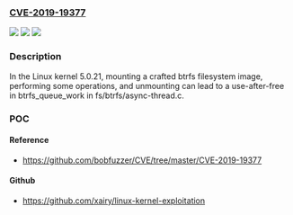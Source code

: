 ### [CVE-2019-19377](https://cve.mitre.org/cgi-bin/cvename.cgi?name=CVE-2019-19377)
![](https://img.shields.io/static/v1?label=Product&message=n%2Fa&color=blue)
![](https://img.shields.io/static/v1?label=Version&message=n%2Fa&color=blue)
![](https://img.shields.io/static/v1?label=Vulnerability&message=n%2Fa&color=brighgreen)

### Description

In the Linux kernel 5.0.21, mounting a crafted btrfs filesystem image, performing some operations, and unmounting can lead to a use-after-free in btrfs_queue_work in fs/btrfs/async-thread.c.

### POC

#### Reference
- https://github.com/bobfuzzer/CVE/tree/master/CVE-2019-19377

#### Github
- https://github.com/xairy/linux-kernel-exploitation

